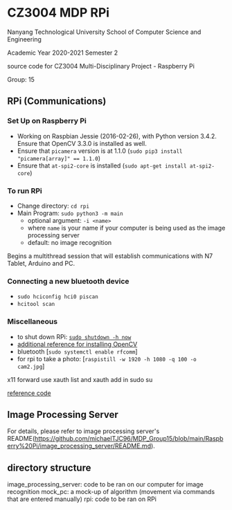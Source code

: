 # CZ3004 MDP RPi
Nanyang Technological University School of Computer Science and Engineering

Academic Year 2020-2021 Semester 2

source code for CZ3004 Multi-Disciplinary Project - Raspberry Pi

Group: 15

## RPi (Communications)
### Set Up on Raspberry Pi

- Working on Raspbian Jessie (2016-02-26), with Python version 3.4.2. Ensure that OpenCV 3.3.0 is installed as well.
- Ensure that `picamera` version is at 1.1.0 (`sudo pip3 install "picamera[array]" == 1.1.0`)  
- Ensure that `at-spi2-core` is installed (`sudo apt-get install at-spi2-core`)  
 
### To run RPi
- Change directory: `cd rpi`  
- Main Program: `sudo python3 -m main`
  - optional argument:  `-i <name>`
  - where `name` is your name if your computer is being used as the image processing server
  - default: no image recognition

Begins a multithread session that will establish communications with N7 Tablet, Arduino and PC.

### Connecting a new bluetooth device

- `sudo hciconfig hci0 piscan`
- `hcitool scan`

### Miscellaneous
- to shut down RPi: [`sudo shutdown -h now`](https://raspberrypi.stackexchange.com/a/383)
- [additional reference for installing OpenCV](https://www.pyimagesearch.com/2018/09/26/install-opencv-4-on-your-raspberry-pi/)
- bluetooth [`sudo systemctl enable rfcomm`]
- for rpi to take a photo: [`raspistill -w 1920 -h 1080 -q 100 -o cam2.jpg`]

x11 forward use xauth list and xauth add in sudo su  

[reference code](https://github.com/Elelightning/MDP_Integrated)

## Image Processing Server
For details, please refer to image processing server's README(https://github.com/michaelTJC96/MDP_Group15/blob/main/Raspberry%20Pi/image_processing_server/README.md).

## directory structure
image_processing_server: code to be ran on our computer for image recognition
mock_pc: a mock-up of algorithm (movement via commands that are entered manually)
rpi: code to be ran on RPi
